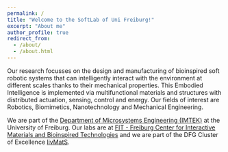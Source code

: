 ```yaml
---
permalink: /
title: "Welcome to the SoftLab of Uni Freiburg!"
excerpt: "About me"
author_profile: true
redirect_from: 
  - /about/
  - /about.html
---
```

Our research focusses on the design and manufacturing of bioinspired soft robotic systems that can intelligently interact with the environment at different scales thanks to their mechanical properties. This Embodied Intelligence is implemented via multifunctional materials and structures with distributed actuation, sensing, control and energy. Our fields of interest are Robotics, Biomimetics, Nanotechnology and Mechanical Engineering.

We are part of the [Department of Microsystems Engineering (IMTEK)](www.imtek.de) at the University of Freiburg. Our labs are  at [FIT - Freiburg Center for Interactive Materials and Bioinspired Technologies](https://www.fit.uni-freiburg.de/) and we are part of the DFG Cluster of Excellence [livMatS](https://www.livmats.uni-freiburg.de). 


